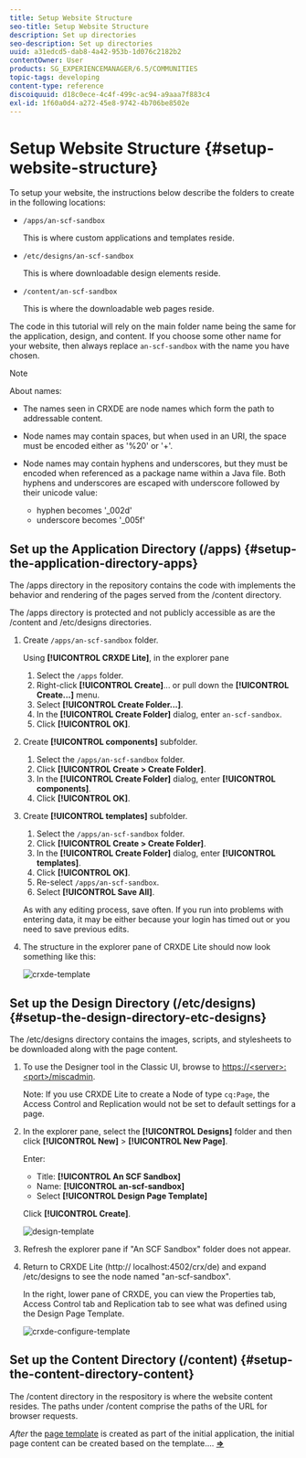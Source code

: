 ```yaml
---
title: Setup Website Structure
seo-title: Setup Website Structure
description: Set up directories
seo-description: Set up directories
uuid: a31edcd5-dab8-4a42-953b-1d076c2182b2
contentOwner: User
products: SG_EXPERIENCEMANAGER/6.5/COMMUNITIES
topic-tags: developing
content-type: reference
discoiquuid: d18c0ece-4c4f-499c-ac94-a9aaa7f883c4
exl-id: 1f60a0d4-a272-45e8-9742-4b706be8502e
---
```

# Setup Website Structure {#setup-website-structure}

To setup your website, the instructions below describe the folders to create in the following locations:

* `/apps/an-scf-sandbox`
  
  This is where custom applications and templates reside.

* `/etc/designs/an-scf-sandbox`
  
  This is where downloadable design elements reside.

* `/content/an-scf-sandbox`
  
  This is where the downloadable web pages reside.

The code in this tutorial will rely on the main folder name being the same for the application, design, and content. If you choose some other name for your website, then always replace `an-scf-sandbox` with the name you have chosen.

>[!NOTE]
>
>About names:
>
>* The names seen in CRXDE are node names which form the path to addressable content.
>* Node names may contain spaces, but when used in an URI, the space must be encoded either as '%20' or '+'.
>* Node names may contain hyphens and underscores, but they must be encoded when referenced as a package name within a Java file. Both hyphens and underscores are escaped with underscore followed by their unicode value:
>
>   * hyphen becomes '_002d'
>   * underscore becomes '_005f'

## Set up the Application Directory (/apps) {#setup-the-application-directory-apps}

The /apps directory in the repository contains the code with implements the behavior and rendering of the pages served from the /content directory.

The /apps directory is protected and not publicly accessible as are the /content and /etc/designs directories.

1. Create `/apps/an-scf-sandbox` folder.

   Using **[!UICONTROL CRXDE Lite]**, in the explorer pane

   1. Select the `/apps` folder.
   1. Right-click **[!UICONTROL Create]**... or pull down the **[!UICONTROL Create...]** menu.
   1. Select **[!UICONTROL Create Folder...]**.
   1. In the **[!UICONTROL Create Folder]** dialog, enter `an-scf-sandbox`.
   1. Click **[!UICONTROL OK]**.

1. Create **[!UICONTROL components]** subfolder.

   1. Select the `/apps/an-scf-sandbox` folder.
   1. Click **[!UICONTROL Create > Create Folder]**.
   1. In the **[!UICONTROL Create Folder]** dialog, enter **[!UICONTROL components]**.
   1. Click **[!UICONTROL OK]**.

1. Create **[!UICONTROL templates]** subfolder.

   1. Select the `/apps/an-scf-sandbox` folder.
   1. Click **[!UICONTROL Create > Create Folder]**.
   1. In the **[!UICONTROL Create Folder]** dialog, enter **[!UICONTROL templates]**.
   1. Click **[!UICONTROL OK]**.
   1. Re-select `/apps/an-scf-sandbox`.
   1. Select **[!UICONTROL Save All]**.

   As with any editing process, save often. If you run into problems with entering data, it may be either because your login has timed out or you need to save previous edits.

1. The structure in the explorer pane of CRXDE Lite should now look something like this:

   ![crxde-template](assets/crxde-template.png)

## Set up the Design Directory (/etc/designs) {#setup-the-design-directory-etc-designs}

The /etc/designs directory contains the images, scripts, and stylesheets to be downloaded along with the page content.

1. To use the Designer tool in the Classic UI, browse to [https://&lt;server&gt;:&lt;port&gt;/miscadmin](http://localhost:4502/miscadmin).

   Note: If you use CRXDE Lite to create a Node of type `cq:Page`, the Access Control and Replication would not be set to default settings for a page.

1. In the explorer pane, select the **[!UICONTROL Designs]** folder and then click **[!UICONTROL New]** > **[!UICONTROL New Page]**.

   Enter:

   * Title: **[!UICONTROL An SCF Sandbox]**
   * Name: **[!UICONTROL an-scf-sandbox]**
   * Select **[!UICONTROL Design Page Template]**

   Click **[!UICONTROL Create]**.

   ![design-template](assets/design-template.png)

1. Refresh the explorer pane if "An SCF Sandbox" folder does not appear.

1. Return to CRXDE Lite (http:// localhost:4502/crx/de) and expand /etc/designs to see the node named "an-scf-sandbox".

   In the right, lower pane of CRXDE, you can view the Properties tab, Access Control tab and Replication tab to see what was defined using the Design Page Template.

   ![crxde-configure-template](assets/crxde-configure-template.png)

## Set up the Content Directory (/content) {#setup-the-content-directory-content}

The /content directory in the respository is where the website content resides. The paths under /content comprise the paths of the URL for browser requests.

*After* the [page template](initial-app.md#createthepagetemplate) is created as part of the initial application, the initial page content can be created based on the template.... [**⇒**](initial-app.md)
